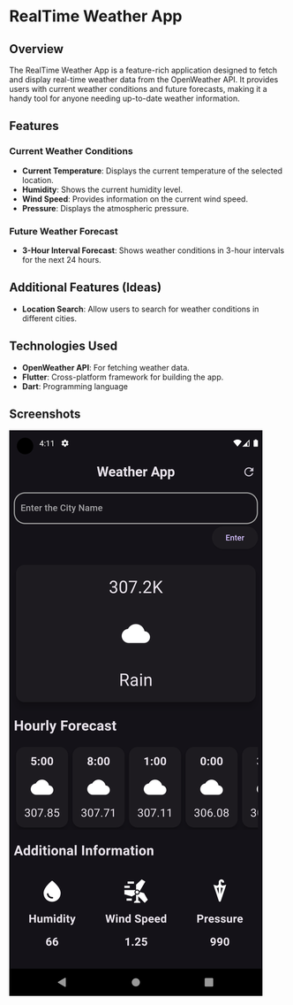 # RealTime Weather App

## Overview

The RealTime Weather App is a feature-rich application designed to fetch and display real-time weather data from the OpenWeather API. It provides users with current weather conditions and future forecasts, making it a handy tool for anyone needing up-to-date weather information.

## Features

### Current Weather Conditions
- **Current Temperature**: Displays the current temperature of the selected location.
- **Humidity**: Shows the current humidity level.
- **Wind Speed**: Provides information on the current wind speed.
- **Pressure**: Displays the atmospheric pressure.

### Future Weather Forecast
- **3-Hour Interval Forecast**: Shows weather conditions in 3-hour intervals for the next 24 hours.
  
## Additional Features (Ideas)
- **Location Search**: Allow users to search for weather conditions in different cities.

## Technologies Used
- **OpenWeather API**: For fetching weather data.
- **Flutter**: Cross-platform framework for building the app.
- **Dart**: Programming language

## Screenshots
![](assests/images/Screenshot_1721904071.png)
  
